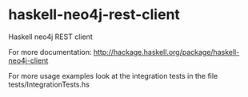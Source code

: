 haskell-neo4j-rest-client
=========================

Haskell neo4j REST client

For more documentation: http://hackage.haskell.org/package/haskell-neo4j-client

For more usage examples look at the integration tests in the file tests/IntegrationTests.hs
